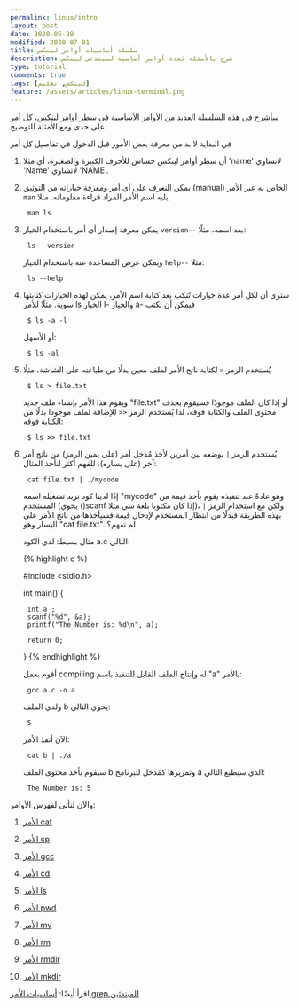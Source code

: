 ```yaml
---
permalink: linux/intro
layout: post
date: 2020-06-29
modified: 2020-07-01
title: سلسلة أساسيات أوامر لينكس
description: شرح بالأمثلة لعدة أوامر أساسية لمبتدئي لينكس
type: tutorial
comments: true
tags: [لينكس, تعليم]
feature: /assets/articles/linux-terminal.png
---
```



سأشرح في هذه السلسلة العديد من الأوامر الأساسية في سطر أوامر لينكس، كل أمر على حدى ومع الأمثلة للتوضيح.

في البداية لا بد من معرفة بعض الأمور قبل الدخول في تفاصيل كل أمر

1. أن سطر أوامر لينكس حساس للأحرف الكبيرة والصغيرة، أي مثلا 'name' لاتساوي 'Name' لاتساوي 'NAME'.

2. يمكن التعرف على أي أمر ومعرفة خياراته من التوثيق (manual) الخاص به عبر الأمر `man` يليه اسم الأمر المراد قراءة معلوماته. مثلا

        man ls

3. يمكن معرفة إصدار أي أمر باستخدام الخيار `version--` بعد اسمه، مثلًا:

        ls --version

    ويمكن عرض المساعدة عنه باستخدام الخيار `help--` مثلا:

        ls --help

4. سترى أن لكل أمر عدة خيارات تُتكب بعد كتابة اسم الأمر، يمكن لهذه الخيارات كتابتها سوية. مثلًا للأمر ls الخيار l- والخيار a- فيمكن أن نكتب 

        $ ls -a -l

    أو الأسهل:

        $ ls -al

5. يُستخدم الرمز `<` لكتابة ناتج الأمر لملف معين بدلًا من طباعته على الشاشة، مثلًا

        $ ls > file.txt

    ويقوم هذا الأمر بإنشاء ملف جديد "file.txt" أو إذا كان الملف موجودًا فسيقوم بحذف محتوى الملف والكتابة فوقه، لذا يُستخدم الرمز `<<` للإضافة لملف موجودا بدلًا من الكتابة فوقه:

        $ ls >> file.txt

6. يُستخدم الرمز `|` بوضعه بين أمرين ﻷخذ مُدخل أمر (على يمين الرمز) من ناتج أمر آخر (على يساره)، للفهم أكثر لنأخذ المثال:

        cat file.txt | ./mycode 

    إذًا لدينا كود نريد تشغيله اسمه "mycode" وهو عادةً عند تنفيذه يقوم بأخذ قيمة من المستخدم (يحوي ()scanf إذا كان مكتوبا بلغة سي مثلا)، ولكن مع استخدام الرمز `|` بهذه الطريقة فبدلًا من انتظار المستخدم لإدخال قيمة فسيأخذها من ناتج الأمر على اليسار وهو "cat file.txt". لم تفهم؟

    مثال بسيط: لدي الكود a.c التالي:

    {% highlight c %}

    #include <stdio.h>

    int main()
    {

        int a ;
        scanf("%d", &a);
        printf("The Number is: %d\n", a);

        return 0;
    }
    {% endhighlight %}
    
    أقوم بعمل compiling له وإنتاج الملف القابل للتنفيذ باسم "a" بالأمر:

        gcc a.c -o a
        
    ولدي الملف b يحوي التالي:

        5

    الآن أنفذ الأمر:

        cat b | ./a

    سيقوم بأخذ محتوى الملف b وتمريرها كمُدخل للبرنامج a الذي سيطبع التالي:

        The Number is: 5

    

والآن لنأتي لفهرس الأوامر:

1. [الأمر cat](/linux/cat)

2. [الأمر cp](/linux/cp)

3. [الأمر gcc](/linux/gcc)

4. [الأمر cd](/linux/cd)

5. [الأمر ls](/linux/ls)

6. [الأمر pwd](/linux/pwd)

7. [الأمر mv](/linux/mv)

8. [الأمر rm](/linux/rm)

9. [الأمر rmdir](/linux/rmdir)

10. [الأمر mkdir](/linux/mkdir)

اقرأ أيضًا: [أساسيات الأمر grep للمبتدئين](/gnu-grep-basics)


